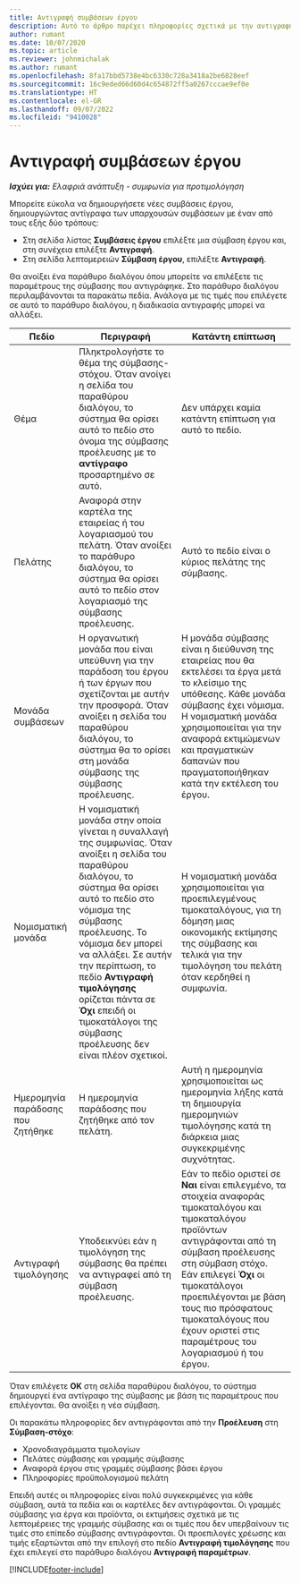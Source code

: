 ```yaml
---
title: Αντιγραφή συμβάσεων έργου
description: Αυτό το άρθρο παρέχει πληροφορίες σχετικά με την αντιγραφή συμβάσεων έργου στο Project Operations.
author: rumant
ms.date: 10/07/2020
ms.topic: article
ms.reviewer: johnmichalak
ms.author: rumant
ms.openlocfilehash: 8fa17bbd5738e4bc6330c728a3418a2be6828eef
ms.sourcegitcommit: 16c9eded66d60d4c654872ff5a0267cccae9ef0e
ms.translationtype: HT
ms.contentlocale: el-GR
ms.lasthandoff: 09/07/2022
ms.locfileid: "9410028"
---
```

# <a name="copy-project-contracts"></a>Αντιγραφή συμβάσεων έργου

_**Ισχύει για:** Ελαφριά ανάπτυξη - συμφωνία για προτιμολόγηση_

Μπορείτε εύκολα να δημιουργήσετε νέες συμβάσεις έργου, δημιουργώντας αντίγραφα των υπαρχουσών συμβάσεων με έναν από τους εξής δύο τρόπους: 

  - Στη σελίδα λίστας **Συμβάσεις έργου** επιλέξτε μια σύμβαση έργου και, στη συνέχεια επιλέξτε **Αντιγραφή**.
  - Στη σελίδα λεπτομερειών **Σύμβαση έργου**, επιλέξτε **Αντιγραφή**.

Θα ανοίξει ένα παράθυρο διαλόγου όπου μπορείτε να επιλέξετε τις παραμέτρους της σύμβασης που αντιγράφηκε. Στο παράθυρο διαλόγου περιλαμβάνονται τα παρακάτω πεδία. Ανάλογα με τις τιμές που επιλέγετε σε αυτό το παράθυρο διαλόγου, η διαδικασία αντιγραφής μπορεί να αλλάξει.

| **Πεδίο** | **Περιγραφή** | **Κατάντη επίπτωση** |
| --- | --- | --- |
| Θέμα | Πληκτρολογήστε το θέμα της σύμβασης-στόχου. Όταν ανοίγει η σελίδα του παραθύρου διαλόγου, το σύστημα θα ορίσει αυτό το πεδίο στο όνομα της σύμβασης προέλευσης με το **αντίγραφο** προσαρτημένο σε αυτό. | Δεν υπάρχει καμία κατάντη επίπτωση για αυτό το πεδίο. |
| Πελάτης | Αναφορά στην καρτέλα της εταιρείας ή του λογαριασμού του πελάτη. Όταν ανοίξει το παράθυρο διαλόγου, το σύστημα θα ορίσει αυτό το πεδίο στον λογαριασμό της σύμβασης προέλευσης. | Αυτό το πεδίο είναι ο κύριος πελάτης της σύμβασης. |
| Μονάδα συμβάσεων | Η οργανωτική μονάδα που είναι υπεύθυνη για την παράδοση του έργου ή των έργων που σχετίζονται με αυτήν την προσφορά. Όταν ανοίξει η σελίδα του παραθύρου διαλόγου, το σύστημα θα το ορίσει στη μονάδα σύμβασης της σύμβασης προέλευσης. | Η μονάδα σύμβασης είναι η διεύθυνση της εταιρείας που θα εκτελέσει τα έργα μετά το κλείσιμο της υπόθεσης. Κάθε μονάδα σύμβασης έχει νόμισμα. Η νομισματική μονάδα χρησιμοποιείται για την αναφορά εκτιμώμενων και πραγματικών δαπανών που πραγματοποιήθηκαν κατά την εκτέλεση του έργου. |
| Νομισματική μονάδα | Η νομισματική μονάδα στην οποία γίνεται η συναλλαγή της συμφωνίας. Όταν ανοίξει η σελίδα του παραθύρου διαλόγου, το σύστημα θα ορίσει αυτό το πεδίο στο νόμισμα της σύμβασης προέλευσης. Το νόμισμα δεν μπορεί να αλλάξει. Σε αυτήν την περίπτωση, το πεδίο **Αντιγραφή τιμολόγησης** ορίζεται πάντα σε **Όχι** επειδή οι τιμοκατάλογοι της σύμβασης προέλευσης δεν είναι πλέον σχετικοί. | Η νομισματική μονάδα χρησιμοποιείται για προεπιλεγμένους τιμοκαταλόγους, για τη δόμηση μιας οικονομικής εκτίμησης της σύμβασης και τελικά για την τιμολόγηση του πελάτη όταν κερδηθεί η συμφωνία. |
| Ημερομηνία παράδοσης που ζητήθηκε | Η ημερομηνία παράδοσης που ζητήθηκε από τον πελάτη. | Αυτή η ημερομηνία χρησιμοποιείται ως ημερομηνία λήξης κατά τη δημιουργία ημερομηνιών τιμολόγησης κατά τη διάρκεια μιας συγκεκριμένης συχνότητας. |
| Αντιγραφή τιμολόγησης | Υποδεικνύει εάν η τιμολόγηση της σύμβασης θα πρέπει να αντιγραφεί από τη σύμβαση προέλευσης. | Εάν το πεδίο οριστεί σε **Ναι** είναι επιλεγμένο, τα στοιχεία αναφοράς τιμοκαταλόγου και τιμοκαταλόγου προϊόντων αντιγράφονται από τη σύμβαση προέλευσης στη σύμβαση στόχο. Εάν επιλεγεί **Όχι** οι τιμοκατάλογοι προεπιλέγονται με βάση τους πιο πρόσφατους τιμοκαταλόγους που έχουν οριστεί στις παραμέτρους του λογαριασμού ή του έργου. |

Όταν επιλέγετε **OK** στη σελίδα παραθύρου διαλόγου, το σύστημα δημιουργεί ένα αντίγραφο της σύμβασης με βάση τις παραμέτρους που επιλέγονται. Θα ανοίξει η νέα σύμβαση.

Οι παρακάτω πληροφορίες δεν αντιγράφονται από την **Προέλευση** στη **Σύμβαση-στόχο**:

  - Χρονοδιαγράμματα τιμολογίων
  - Πελάτες σύμβασης και γραμμής σύμβασης
  - Αναφορά έργου στις γραμμές σύμβασης βάσει έργου
  - Πληροφορίες προϋπολογισμού πελάτη

Επειδή αυτές οι πληροφορίες είναι πολύ συγκεκριμένες για κάθε σύμβαση, αυτά τα πεδία και οι καρτέλες δεν αντιγράφονται. Οι γραμμές σύμβασης για έργα και προϊόντα, οι εκτιμήσεις σχετικά με τις λεπτομέρειες της γραμμής σύμβασης και οι τιμές που δεν υπερβαίνουν τις τιμές στο επίπεδο σύμβασης αντιγράφονται. Οι προεπιλογές χρέωσης και τιμής εξαρτώνται από την επιλογή στο πεδίο **Αντιγραφή τιμολόγησης** που έχει επιλεγεί στο παράθυρο διαλόγου **Αντιγραφή παραμέτρων**.


[!INCLUDE[footer-include](../../includes/footer-banner.md)]
